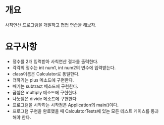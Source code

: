 # 개요
사칙연산 프로그램을 개발하고 협업 연습을 해보자.
# 요구사항
- 정수를 2개 입력받아 사칙연산 결과를 출력한다.
- 각각의 정수는 int num1, int num2의 변수에 입력받는다.
- class이름은 Calculator로 통일한다.
- 더하기는 plus 메소드에 구현한다.
- 빼기는 subtract 메소드에 구현한다.
- 곱셈은 multiply 메소드에 구현한다.
- 나눗셈은 divide 메소드에 구현한다
- 프로그램을 시작하는 시작점은 Application의 main()이다. 
- 프로그램 구현을 완료했을 때 CalculatorTests에 있는 모든 테스트 케이스를 통과해야 한다.
